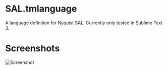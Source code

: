 # SAL.tmlanguage

A language definition for Nyquist SAL. Currently only tested in Sublime Text 3.

# Screenshots

![Screenshot](https://github.com/z153/SAL.tmlanguage/raw/master/screenshot.png)

